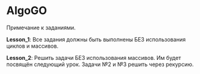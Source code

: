 # AlgoGO
Примечание к заданиями.

**Lesson_1**: Все задания должны быть выполнены БЕЗ использования циклов и массивов.

**Lesson_2**: Решить задачи БЕЗ использования массивов. Им будет посвящён следующий урок.
          Задачи №2 и №3 решить через рекурсию.
